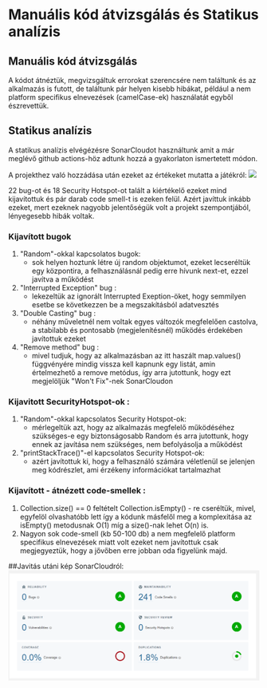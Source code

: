# Manuális kód átvizsgálás és Statikus analízis
## Manuális kód átvizsgálás
A kódot átnéztük, megvizsgáltuk errorokat szerencsére nem találtunk és az alkalmazás is futott, de találtunk pár helyen kisebb hibákat, például a nem platform specifikus elnevezések (camelCase-ek) használatát egyből észrevettük.

## Statikus analízis
A statikus analízis elvégézésre SonarCloudot használtunk amit a már meglévő github actions-höz adtunk hozzá a gyakorlaton ismertetett módon.

A projekthez való hozzádása után ezeket az értékeket mutatta a játékról:
![](../doc/img/RégiSonar.png)

22 bug-ot és 18 Security Hotspot-ot talált a kiértékelő ezeket mind kijavítottuk és pár darab code smell-t is ezeken felül.
Azért javíttuk inkább ezeket, mert ezeknek nagyobb jelentőségük volt a projekt szempontjából, lényegesebb hibák voltak.
### Kijavított bugok
1. "Random"-okkal kapcsolatos bugok:
   * sok helyen hoztunk létre új random objektumot, ezeket lecseréltük egy központira, a felhasználásnál pedig erre hívunk next-et, ezzel javítva a működést 
2. "Interrupted Exception" bug :
   * lekezeltük az ignorált Interrupted Exeption-öket, hogy semmilyen esetbe se következzen be a megszakításból adatvesztés
3. "Double Casting" bug :
   * néhány műveletnél nem voltak egyes változók megfelelően castolva, a stabilabb és pontosabb (megjelenítésnél) működés érdekében javítottuk ezeket
4. "Remove method" bug : 
   * mivel tudjuk, hogy az alkalmazásban az itt haszált map.values() függvényére mindig vissza kell kapnunk egy listát, amin értelmezhető a remove metódus, így arra jutottunk, hogy ezt megjelöljük "Won't Fix"-nek SonarCloudon

   
### Kijavitott SecurityHotspot-ok : 
1. "Random"-okkal kapcsolatos Security Hotspot-ok:
   * mérlegeltük azt, hogy az alkalmazás megfelelő működéséhez szükséges-e egy biztonságosabb Random és arra jutottunk, hogy ennek az javítása nem szükséges, nem befolyásolja a működést 
2. "printStackTrace()"-el kapcsolatos Security Hotspot-ok: 
   * azért javítottuk ki, hogy a felhasználó számára véletlenül se jelenjen meg kódrészlet, ami érzékeny információkat tartalmazhat


### Kijavított - átnézett code-smellek :
1. Collection.size() == 0 feltételt Collection.isEmpty() - re cseréltük, mivel, egyfelöl olvashatóbb lett így a kódunk
másfelől meg a komplexitása az isEmpty() metodusnak O(1) míg a size()-nak lehet O(n) is.
2. Nagyon sok code-smell (kb 50-100 db) a nem megfelelő platform specifikus elnevezések miatt volt ezeket nem javítottuk csak megjegyeztük, hogy a jővőben erre jobban oda figyelünk majd.

##Javitás utáni kép SonarCloudról:
![](../doc/img/UjSonar.png)

